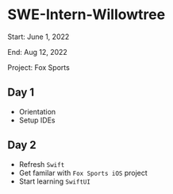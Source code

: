# SWE-Intern-Willowtree

Start: June 1, 2022

End: Aug 12, 2022

Project: Fox Sports

## Day 1

- Orientation
- Setup IDEs

## Day 2

- Refresh `Swift` 
- Get familar with `Fox Sports iOS` project
- Start learning `SwiftUI`
